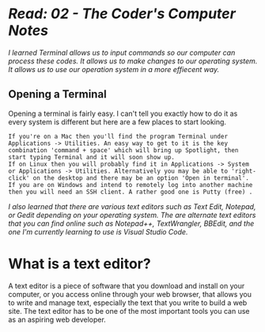 # *Read: 02 - The Coder's Computer Notes*

*I learned Terminal allows us to input commands so our computer can process these codes. It allows us to make changes to our operating system. It allows us to use our operation system in a more effiecent way.*

## Opening a Terminal

Opening a terminal is fairly easy. I can't tell you exactly how to do it as every system is different but here are a few places to start looking.

    If you're on a Mac then you'll find the program Terminal under Applications -> Utilities. An easy way to get to it is the key combination 'command + space' which will bring up Spotlight, then start typing Terminal and it will soon show up.
    If on Linux then you will probably find it in Applications -> System or Applications -> Utilities. Alternatively you may be able to 'right-click' on the desktop and there may be an option 'Open in terminal'.
    If you are on Windows and intend to remotely log into another machine then you will need an SSH client. A rather good one is Putty (free) .
    
*I also learned that there are various text editors such as Text Edit, Notepad, or Gedit depending on your operating system. The are alternate text editors that you can find online such as Notepad++, TextWrangler, BBEdit, and the one I'm currently learning to use is Visual Studio Code.*

# What is a text editor?

A text editor is a piece of software that you download and install on
your computer, or you access online through your web browser, that
allows you to write and manage text, especially the text that you write
to build a web site. The text editor has to be one of the most
important tools you can use as an aspiring web developer.
